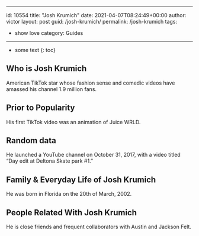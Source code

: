  ---
id: 10554
title: "Josh Krumich"
date: 2021-04-07T08:24:49+00:00
author: victor
layout: post
guid: /josh-krumich/
permalink: /josh-krumich
tags:
 - show love
category: Guides
---

* some text
{: toc}

## Who is Josh Krumich

American TikTok star whose fashion sense and comedic videos have amassed his channel 1.9 million fans. 

## Prior to Popularity

His first TikTok video was an animation of Juice WRLD. 

## Random data

He launched a YouTube channel on October 31, 2017, with a video titled &#8220;Day edit at Deltona Skate park #1.&#8221; 

## Family & Everyday Life of Josh Krumich

He was born in Florida on the 20th of March, 2002. 

## People Related With Josh Krumich

He is close friends and frequent collaborators with Austin and Jackson Felt. 
 